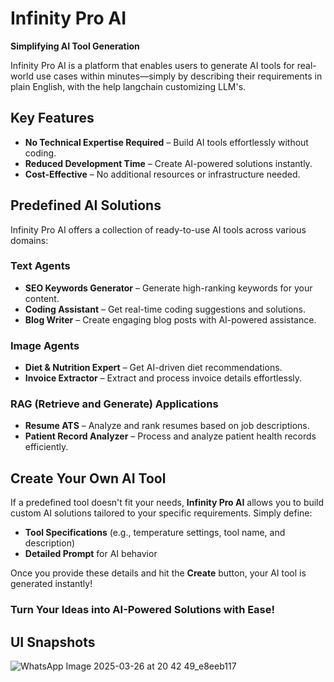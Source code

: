 # Infinity Pro AI  

**Simplifying AI Tool Generation**  

Infinity Pro AI is a platform that enables users to generate AI tools for real-world use cases within minutes—simply by describing their requirements in plain English,
with the help langchain customizing LLM's.

##  Key Features  

- **No Technical Expertise Required** – Build AI tools effortlessly without coding.  
- **Reduced Development Time** – Create AI-powered solutions instantly.  
- **Cost-Effective** – No additional resources or infrastructure needed.  

##  Predefined AI Solutions  

Infinity Pro AI offers a collection of ready-to-use AI tools across various domains:  

### **Text Agents**  
- **SEO Keywords Generator** – Generate high-ranking keywords for your content.  
- **Coding Assistant** – Get real-time coding suggestions and solutions.  
- **Blog Writer** – Create engaging blog posts with AI-powered assistance.  

### **Image Agents**  
- **Diet & Nutrition Expert** – Get AI-driven diet recommendations.  
- **Invoice Extractor** – Extract and process invoice details effortlessly.  

### **RAG (Retrieve and Generate) Applications**  
- **Resume ATS** – Analyze and rank resumes based on job descriptions.  
- **Patient Record Analyzer** – Process and analyze patient health records efficiently.  

## Create Your Own AI Tool  

If a predefined tool doesn't fit your needs, **Infinity Pro AI** allows you to build custom AI solutions tailored to your specific requirements. Simply define:  
- **Tool Specifications** (e.g., temperature settings, tool name, and description)  
- **Detailed Prompt** for AI behavior  

Once you provide these details and hit the **Create** button, your AI tool is generated instantly!  

###  **Turn Your Ideas into AI-Powered Solutions with Ease!**  

## UI Snapshots

![WhatsApp Image 2025-03-26 at 20 42 49_e8eeb117](https://github.com/user-attachments/assets/8d29e7d9-4ec2-4a52-afae-41a68124d3cc)

